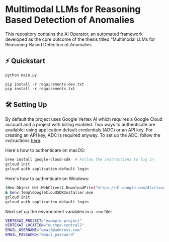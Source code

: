 
# Multimodal LLMs for Reasoning Based Detection of Anomalies
This repository contains the AI Operator, an automated framework developed as the core outcome of the thesis titled “Multimodal LLMs for Reasoning-Based Detection of Anomalies 

## ⚡️ Quickstart

```python
python main.py
```
```install requirements
pip install -r requirements-dev.txt
pip install -r requirements.txt
```

## 🛠 Setting Up

By default the project uses Google Vertex AI which requires a Google Cloud account and a project with billing enabled. Two ways to authenticate are available: using application default credentials (ADC) or an API key. For creating an API key, ADC is required anyway. To set up the ADC, follow the instructions [here](https://cloud.google.com/docs/authentication/external/set-up-adc).

Here's how to authenticate on macOS:

```sh
brew install google-cloud-sdk  # Follow the instructions to log in
gcloud init
gcloud auth application-default login
```
Here's how to authenticate on Windows:

```sh
(New-Object Net.WebClient).DownloadFile("https://dl.google.com/dl/cloudsdk/channels/rapid/GoogleCloudSDKInstaller.exe", "$env:Temp\GoogleCloudSDKInstaller.exe")
& $env:Temp\GoogleCloudSDKInstaller.exe
gcloud init
gcloud auth application-default login
```

Next set up the environment variables in a `.env` file:

```sh
VERTEXAI_PROJECT="example-project"
VERTEXAI_LOCATION="europe-central2"
EMAIL_USERNAME="email@address.com"
EMAIL_PASSWORD="email_password"
```
